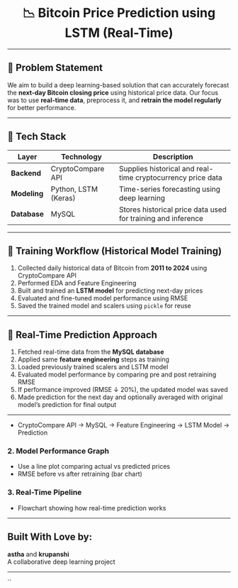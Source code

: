 <h1 align="center">📉 Bitcoin Price Prediction using LSTM (Real-Time)</h1>

---

## 🧠 Problem Statement

We aim to build a deep learning-based solution that can accurately forecast the **next-day Bitcoin closing price** using historical price data. Our focus was to use **real-time data**, preprocess it, and **retrain the model regularly** for better performance.

---

## 🚀 Tech Stack

| Layer        | Technology         | Description |
|--------------|--------------------|-------------|
| **Backend**  | CryptoCompare API  | Supplies historical and real-time cryptocurrency price data |
| **Modeling** | Python, LSTM (Keras) | Time-series forecasting using deep learning |
| **Database** | MySQL              | Stores historical price data used for training and inference |

---

## 🧪 Training Workflow (Historical Model Training)

<ol>
  <li>Collected daily historical data of Bitcoin from <strong>2011 to 2024</strong> using CryptoCompare API</li>
  <li>Performed EDA and Feature Engineering</li>
  <li>Built and trained an <strong>LSTM model</strong> for predicting next-day prices</li>
  <li>Evaluated and fine-tuned model performance using RMSE</li>
  <li>Saved the trained model and scalers using <code>pickle</code> for reuse</li>
</ol>

---

## 🔁 Real-Time Prediction Approach

<ol>
  <li>Fetched real-time data from the <strong>MySQL database</strong></li>
  <li>Applied same <strong>feature engineering</strong> steps as training</li>
  <li>Loaded previously trained scalers and LSTM model</li>
  <li>Evaluated model performance by comparing pre and post retraining RMSE</li>
  <li>If performance improved (RMSE ↓ 20%), the updated model was saved</li>
  <li>Made prediction for the next day and optionally averaged with original model’s prediction for final output</li>
</ol>

---

- CryptoCompare API → MySQL → Feature Engineering → LSTM Model → Prediction

### 2. Model Performance Graph  
- Use a line plot comparing actual vs predicted prices
- RMSE before vs after retraining (bar chart)

### 3. Real-Time Pipeline  
- Flowchart showing how real-time prediction works

---

##  Built With Love by:
**astha** and **krupanshi**   
A collaborative deep learning project

---

``

